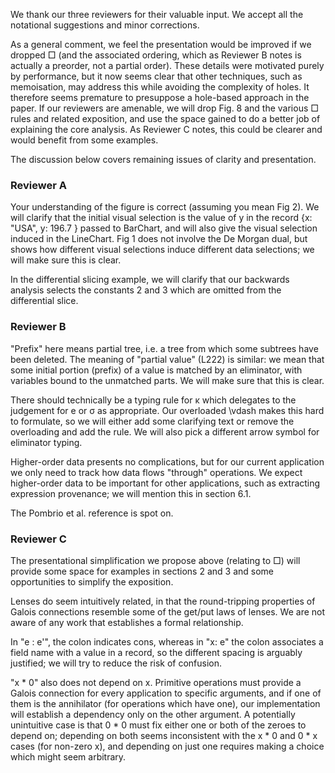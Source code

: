 We thank our three reviewers for their valuable input. We accept all the notational suggestions and minor corrections.

As a general comment, we feel the presentation would be improved if we dropped □ (and the associated ordering, which as Reviewer B notes is actually a preorder, not a partial order). These details were motivated purely by performance, but it now seems clear that other techniques, such as memoisation, may address this while avoiding the complexity of holes. It therefore seems premature to presuppose a hole-based approach in the paper. If our reviewers are amenable, we will drop Fig. 8 and the various □ rules and related exposition, and use the space gained to do a better job of explaining the core analysis. As Reviewer C notes, this could be clearer and would benefit from some examples.

The discussion below covers remaining issues of clarity and presentation.

### Reviewer A

Your understanding of the figure is correct (assuming you mean Fig 2). We will clarify that the initial visual selection is the value of y in the record {x: "USA", y: 196.7 } passed to BarChart, and will also give the visual selection induced in the LineChart. Fig 1 does not involve the De Morgan dual, but shows how different visual selections induce different data selections; we will make sure this is clear.

In the differential slicing example, we will clarify that our backwards analysis selects the constants 2 and 3 which are omitted from the differential slice.

### Reviewer B

"Prefix" here means partial tree, i.e. a tree from which some subtrees have been deleted. The meaning of "partial value" (L222) is similar: we mean that some initial portion (prefix) of a value is matched by an eliminator, with variables bound to the unmatched parts. We will make sure that this is clear.

There should technically be a typing rule for κ which delegates to the judgement for e or σ as appropriate. Our overloaded \vdash makes this hard to formulate, so we will either add some clarifying text or remove the overloading and add the rule. We will also pick a different arrow symbol for eliminator typing.

Higher-order data presents no complications, but for our current application we only need to track how data flows "through" operations. We expect higher-order data to be important for other applications, such as extracting expression provenance; we will mention this in section 6.1.

The Pombrio et al. reference is spot on.

### Reviewer C

The presentational simplification we propose above (relating to □) will provide some space for examples in sections 2 and 3 and some opportunities to simplify the exposition.

Lenses do seem intuitively related, in that the round-tripping properties of Galois connections resemble some of the get/put laws of lenses. We are not aware of any work that establishes a formal relationship.

In "e : e'", the colon indicates cons, whereas in "x: e" the colon associates a field name with a value in a record, so the different spacing is arguably justified; we will try to reduce the risk of confusion.

"x * 0" also does not depend on x. Primitive operations must provide a Galois connection for every application to specific arguments, and if one of them is the annihilator (for operations which have one), our implementation will establish a dependency only on the other argument. A potentially unintuitive case is that 0 * 0 must fix either one or both of the zeroes to depend on; depending on both seems inconsistent with the x * 0 and 0 * x cases (for non-zero x), and depending on just one requires making a choice which might seem arbitrary.
